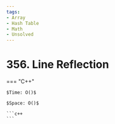 ```yaml
---
tags:
- Array
- Hash Table
- Math
- Unsolved
---
```



# 356. Line Reflection

=== "C++"

    $Time: O()$

    $Space: O()$

    ```c++
    ```